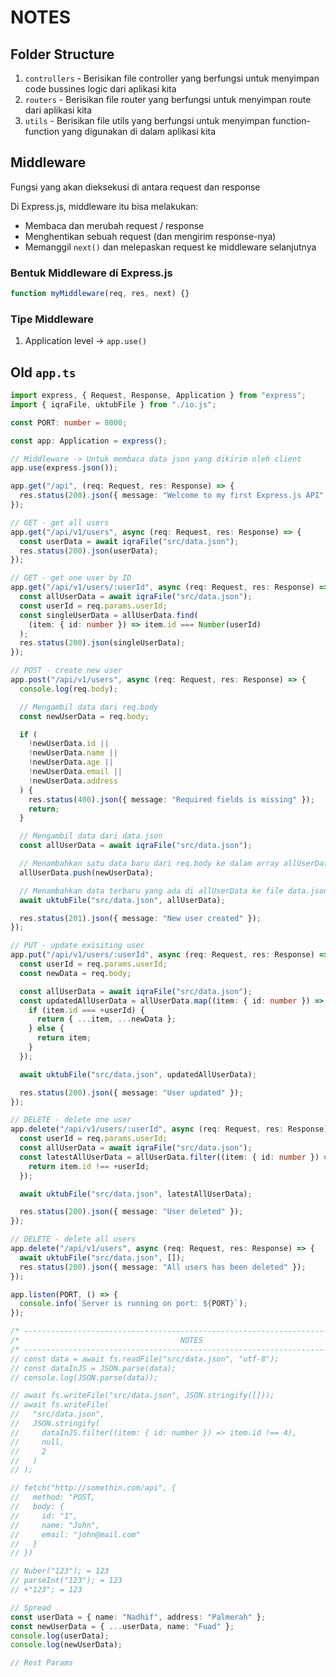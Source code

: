 # NOTES

## Folder Structure

1. `controllers` - Berisikan file controller yang berfungsi untuk menyimpan code bussines logic dari aplikasi kita
2. `routers` - Berisikan file router yang berfungsi untuk menyimpan route dari aplikasi kita
3. `utils` - Berisikan file utils yang berfungsi untuk menyimpan function-function yang digunakan di dalam aplikasi kita

## Middleware

Fungsi yang akan dieksekusi di antara request dan response

Di Express.js, middleware itu bisa melakukan:

- Membaca dan merubah request / response
- Menghentikan sebuah request (dan mengirim response-nya)
- Memanggil `next()` dan melepaskan request ke middleware selanjutnya

### Bentuk Middleware di Express.js

```typescript
function myMiddleware(req, res, next) {}
```

### Tipe Middleware

1. Application level -> `app.use()`

## Old `app.ts`

```typescript
import express, { Request, Response, Application } from "express";
import { iqraFile, uktubFile } from "./io.js";

const PORT: number = 8000;

const app: Application = express();

// Middleware -> Untuk membaca data json yang dikirim oleh client
app.use(express.json());

app.get("/api", (req: Request, res: Response) => {
  res.status(200).json({ message: "Welcome to my first Express.js API" });
});

// GET - get all users
app.get("/api/v1/users", async (req: Request, res: Response) => {
  const userData = await iqraFile("src/data.json");
  res.status(200).json(userData);
});

// GET - get one user by ID
app.get("/api/v1/users/:userId", async (req: Request, res: Response) => {
  const allUserData = await iqraFile("src/data.json");
  const userId = req.params.userId;
  const singleUserData = allUserData.find(
    (item: { id: number }) => item.id === Number(userId)
  );
  res.status(200).json(singleUserData);
});

// POST - create new user
app.post("/api/v1/users", async (req: Request, res: Response) => {
  console.log(req.body);

  // Mengambil data dari req.body
  const newUserData = req.body;

  if (
    !newUserData.id ||
    !newUserData.name ||
    !newUserData.age ||
    !newUserData.email ||
    !newUserData.address
  ) {
    res.status(400).json({ message: "Required fields is missing" });
    return;
  }

  // Mengambil data dari data.json
  const allUserData = await iqraFile("src/data.json");

  // Menambahkan satu data baru dari req.body ke dalam array allUserData
  allUserData.push(newUserData);

  // Menambahkan data terbaru yang ada di allUserData ke file data.json
  await uktubFile("src/data.json", allUserData);

  res.status(201).json({ message: "New user created" });
});

// PUT - update exisiting user
app.put("/api/v1/users/:userId", async (req: Request, res: Response) => {
  const userId = req.params.userId;
  const newData = req.body;

  const allUserData = await iqraFile("src/data.json");
  const updatedAllUserData = allUserData.map((item: { id: number }) => {
    if (item.id === +userId) {
      return { ...item, ...newData };
    } else {
      return item;
    }
  });

  await uktubFile("src/data.json", updatedAllUserData);

  res.status(200).json({ message: "User updated" });
});

// DELETE - delete one user
app.delete("/api/v1/users/:userId", async (req: Request, res: Response) => {
  const userId = req.params.userId;
  const allUserData = await iqraFile("src/data.json");
  const latestAllUserData = allUserData.filter((item: { id: number }) => {
    return item.id !== +userId;
  });

  await uktubFile("src/data.json", latestAllUserData);

  res.status(200).json({ message: "User deleted" });
});

// DELETE - delete all users
app.delete("/api/v1/users", async (req: Request, res: Response) => {
  await uktubFile("src/data.json", []);
  res.status(200).json({ message: "All users has been deleted" });
});

app.listen(PORT, () => {
  console.info(`Server is running on port: ${PORT}`);
});

/* -------------------------------------------------------------------------- */
/*                                    NOTES                                   */
/* -------------------------------------------------------------------------- */
// const data = await fs.readFile("src/data.json", "utf-8");
// const dataInJS = JSON.parse(data);
// console.log(JSON.parse(data));

// await fs.writeFile("src/data.json", JSON.stringify([]));
// await fs.writeFile(
//   "src/data.json",
//   JSON.stringify(
//     dataInJS.filter((item: { id: number }) => item.id !== 4),
//     null,
//     2
//   )
// );

// fetch("http://somethin.com/api", {
//   method: "POST,
//   body: {
//     id: "1",
//     name: "John",
//     email: "john@mail.com"
//   }
// })

// Nuber("123"); = 123
// parseInt("123"); = 123
// +"123"; = 123

// Spread
const userData = { name: "Nadhif", address: "Palmerah" };
const newUserData = { ...userData, name: "Fuad" };
console.log(userData);
console.log(newUserData);

// Rest Params
```
